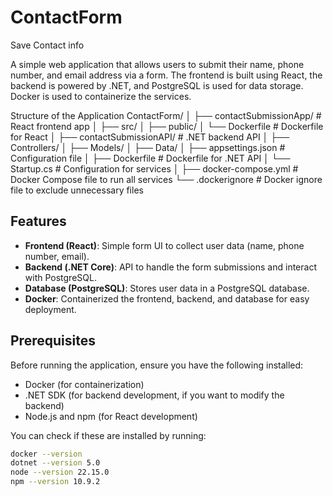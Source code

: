 # ContactForm
Save Contact info

A simple web application that allows users to submit their name, phone number, and email address via a form. The frontend is built using React, the backend is powered by .NET, and PostgreSQL is used for data storage. Docker is used to containerize the services.

Structure of the Application
ContactForm/
│
├── contactSubmissionApp/          # React frontend app
│   ├── src/
│   ├── public/
│   └── Dockerfile                 # Dockerfile for React
│
├── contactSubmissionAPI/          # .NET backend API
│   ├── Controllers/
│   ├── Models/
│   ├── Data/
│   ├── appsettings.json           # Configuration file
│   ├── Dockerfile                 # Dockerfile for .NET API
│   └── Startup.cs                 # Configuration for services
│
├── docker-compose.yml             # Docker Compose file to run all services
└── .dockerignore                  # Docker ignore file to exclude unnecessary files


## Features

- **Frontend (React)**: Simple form UI to collect user data (name, phone number, email).
- **Backend (.NET Core)**: API to handle the form submissions and interact with PostgreSQL.
- **Database (PostgreSQL)**: Stores user data in a PostgreSQL database.
- **Docker**: Containerized the frontend, backend, and database for easy deployment.

## Prerequisites

Before running the application, ensure you have the following installed:

- Docker (for containerization)
- .NET SDK (for backend development, if you want to modify the backend)
- Node.js and npm (for React development)

You can check if these are installed by running:

```bash
docker --version
dotnet --version 5.0
node --version 22.15.0
npm --version 10.9.2